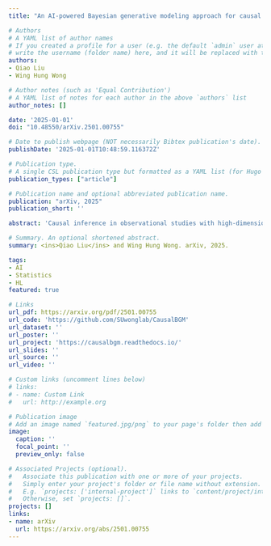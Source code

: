 ```yaml
---
title: "An AI-powered Bayesian generative modeling approach for causal inference in observational studies"

# Authors
# A YAML list of author names
# If you created a profile for a user (e.g. the default `admin` user at `content/authors/admin/`), 
# write the username (folder name) here, and it will be replaced with their full name and linked to their profile.
authors:
- Qiao Liu
- Wing Hung Wong

# Author notes (such as 'Equal Contribution')
# A YAML list of notes for each author in the above `authors` list
author_notes: []

date: '2025-01-01'
doi: "10.48550/arXiv.2501.00755"

# Date to publish webpage (NOT necessarily Bibtex publication's date).
publishDate: '2025-01-01T10:48:59.116372Z'

# Publication type.
# A single CSL publication type but formatted as a YAML list (for Hugo requirements).
publication_types: ["article"]

# Publication name and optional abbreviated publication name.
publication: "arXiv, 2025"
publication_short: ''

abstract: 'Causal inference in observational studies with high-dimensional covariates presents significant challenges. We introduce CausalBGM, an AI-powered Bayesian generative modeling approach that captures the causal relationship among covariates, treatment, and outcome variables. The core innovation of CausalBGM lies in its ability to estimate the individual treatment effect (ITE) by learning individual-specific distributions of a low-dimensional latent feature set (e.g., latent confounders) that drives changes in both treatment and outcome. This approach not only effectively mitigates confounding effects but also provides comprehensive uncertainty quantification, offering reliable and interpretable causal effect estimates at the individual level. CausalBGM adopts a Bayesian model and uses a novel iterative algorithm to update the model parameters and the posterior distribution of latent features until convergence. This framework leverages the power of AI to capture complex dependencies among variables while adhering to the Bayesian principles. Extensive experiments demonstrate that CausalBGM consistently outperforms state-of-the-art methods, particularly in scenarios with high-dimensional covariates and large-scale datasets. Its Bayesian foundation ensures statistical rigor, providing robust and well-calibrated posterior intervals. By addressing key limitations of existing methods, CausalBGM emerges as a robust and promising framework for advancing causal inference in modern applications in fields such as genomics, healthcare, and social sciences.'

# Summary. An optional shortened abstract.
summary: <ins>Qiao Liu</ins> and Wing Hung Wong. arXiv, 2025.

tags:
- AI
- Statistics
- HL
featured: true

# Links
url_pdf: https://arxiv.org/pdf/2501.00755
url_code: 'https://github.com/SUwonglab/CausalBGM'
url_dataset: ''
url_poster: ''
url_project: 'https://causalbgm.readthedocs.io/'
url_slides: ''
url_source: ''
url_video: ''

# Custom links (uncomment lines below)
# links:
# - name: Custom Link
#   url: http://example.org

# Publication image
# Add an image named `featured.jpg/png` to your page's folder then add a caption below.
image:
  caption: ''
  focal_point: ''
  preview_only: false

# Associated Projects (optional).
#   Associate this publication with one or more of your projects.
#   Simply enter your project's folder or file name without extension.
#   E.g. `projects: ['internal-project']` links to `content/project/internal-project/index.md`.
#   Otherwise, set `projects: []`.
projects: []
links:
- name: arXiv
  url: https://arxiv.org/abs/2501.00755
---
```

